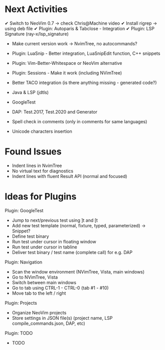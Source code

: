 
Next Activities
===============

 ✔ Switch to NeoVim 0.7 -> check Chris@Machine video
 ✔ Install rigrep -> using deb file
 ✔ Plugin: Autoparis & Tabclose - Integration
 ✔ Plugin: LSP Signature (ray-x/lsp_signature)
 + Make current version work -> NvimTree, no autocommands?

 + Plugin: LuaSnip - Better integration, LuaSnipEdit function, C++ snippets
 + Plugin: Vim-Better-Whitespace or NeoVim alternative

 - Plugin: Sessions - Make it work (including NVimTree)
 - Better TACO integration (is there anything missing - generated code?)
 - Java & LSP (jdtls)
 
 - GoogleTest
 - DAP: Test.2017, Test.2020 and Generator
 - Spell check in comments (only in comments for same languages)
 - Unicode characters insertion



Found Issues
============

 - Indent lines in NvimTree
 - No virtual text for diagnostics
 - Indent lines with fluent Result API (normal and focused)


Ideas for Plugins
=================

 Plugin: GoogleTest

 - Jump to next/previous test using ]t and [t
 - Add new test template (normal, fixture, typed, parameterized) -> Snippet?
 - Define test binary
 - Run test under cursor in floating window
 - Run test under cursor in tabline
 - Deliver test binary / test name (complete call) for e.g. DAP

 Plugin: Navigation

 - Scan the window environment (NVimTree, Vista, main windows)
 - Go to NVimTree, Vista
 - Switch between main windows
 - Go to tab using CTRL-1 - CTRL-0 (tab #1 - #10)
 - Move tab to the left / right

 Plugin: Projects

 - Organize NeoVim projects
 - Store settings in JSON file(s) (project name, LSP compile_commands.json, DAP, etc)

 Plugin: TODO

  - TODO

